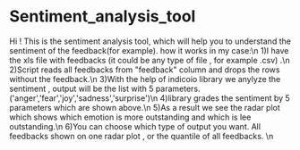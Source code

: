 # Sentiment_analysis_tool
Hi ! 
This is the sentiment analysis tool, which will help you to understand the sentiment of the feedback(for example).
how it works in my case:\n
1)I have the xls file with feedbacks (it could be any type of file , for example .csv) .\n
2)Script reads all feedbacks from "feedback" column and drops the rows without the feedback.\n
3)With the help of indicoio library we anylyze the sentiment , output will be the list with 5 parameters.('anger','fear','joy','sadness','surprise')\n
4)library grades the sentiment by 5 parameters which are shown above.\n
5)As a result we see the radar plot which shows which emotion is more outstanding and which is lee outstanding.\n
6)You can choose which type of output you want. All feedbacks shown on one radar plot , or the quantile of all feedbacks. \n

